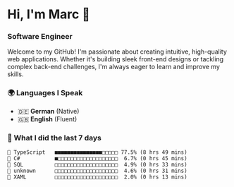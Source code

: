 # Hi, I'm Marc 👋 
### Software Engineer

Welcome to my GitHub! I'm passionate about creating intuitive, high-quality web applications. Whether it's building sleek front-end designs or tackling complex back-end challenges, I'm always eager to learn and improve my skills.  

### 🌍 Languages I Speak  
- 🇩🇪 **German** (Native)  
- 🇬🇧 **English** (Fluent)

### 🤯 What I did the last 7 days

```
🔷 TypeScript   ■■■■■■■■■■■■■■■□□□□□ 77.5% (8 hrs 49 mins)
🔷 C#           ■□□□□□□□□□□□□□□□□□□□  6.7% (0 hrs 45 mins)
📄 SQL          □□□□□□□□□□□□□□□□□□□□  4.9% (0 hrs 33 mins)
📄 unknown      □□□□□□□□□□□□□□□□□□□□  4.6% (0 hrs 31 mins)
📄 XAML         □□□□□□□□□□□□□□□□□□□□  2.0% (0 hrs 13 mins)
```